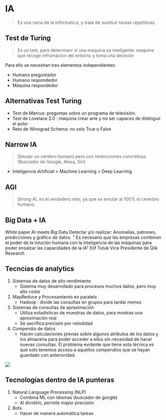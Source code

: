 
# IA
> Es una rama de la informatica, y trata de sustituir tareas repetitivas.

## Test de Turing
> Es un test, para determianr si una maquina es inteligente: maquina que recoge infromacion del entorno y toma una decisión

Para ello se necesitan tres elementos independientes:
- Humano preguntador
- Humano respondedor
- Máquina respondedor

## Alternativas Test Turing
- Test de Marcus: preguntas sobre un programa de televisión.
- Test de Lovelace 2.0 : máquina crear arte y no ser capaces de distinguir el autor
- Reto de Winograd Schema: no solo True o False

## Narrow IA
> Simular un cerebro humano pero con restricciones concretoas (Buscador de Google, Alexa, Siri)
- Inteligencia Artificial > Machine Learning > Deep Learning

## AGI
> Strong AI, es el verdadero reto, ya que es emular al 100% el cererbro humano.

## Big Data + IA
White paper AI meets Big Data
Detectar y/o realizar: Anomalías, patrones, predicciones y gráfico de datos.
" Es necesario que las empresas combinen el poder de la intución humana con la inteligencia de las máquinas para poder ensalzar las capacidades de la IA" Elif Tutuk Vice Presidente de Qlik Research

## Tecncias de analytics
1. Sistemas de datos de alto rendimiento
    - Sistema muy desarrollado para procesos muchos datos, pero muy alto coste
2. MapReduce y Procesamiento en paralelo
    - Hadoop : divide las consultas en grupos para tardar menos 
3. Sistemas de consultas de aproximación
    - Utiliza estadisticas de muestras de datos, para mostras una aproximación real
    - Se sacrifica precisón por velodidad
4. Compendio de datos
    - Hacen calculaciones previas sobre algunos atributos de los datos y los almacena para poder acceder a ellos sin necesidad de hacer nuevas consultas. El problema evidente que tiene esta técnica es que solo tenemos acceso a aquellos compendios que se hayan guardado con anterioridad.

![](https://s.yimg.com/ny/api/res/1.2/SGsKwTTr2TO1xoQdw9rMKA--/YXBwaWQ9aGlnaGxhbmRlcjt3PTY0MDtoPTMxNQ--/https://media.zenfs.com/es/estrategias_de_inversi_n_556/c230ed4748e1a78efd9b1687ed8f1156)

## Tecnologías dentro de IA punteras
1. Natural Language Processing (NLP)
    - Combina ML con idiomas (buscador de google)
    - Al dividirlo, permite mayor precisión
2. Bots
    - Hacer de manera automática tareas

